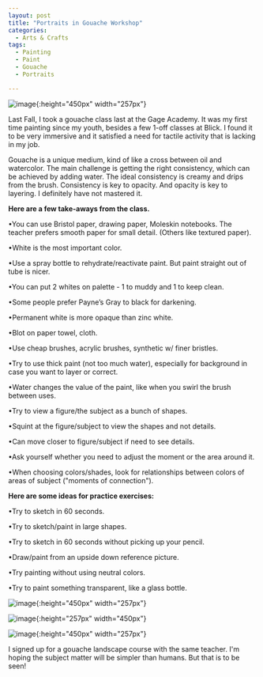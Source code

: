 ```yaml
---
layout: post
title: "Portraits in Gouache Workshop"
categories:
  - Arts & Crafts
tags:
  - Painting
  - Paint
  - Gouache
  - Portraits

---
```



![image](/assets/images/Painting1.jpeg){:height="450px" width="257px"}

Last Fall, I took a gouache class last at the Gage Academy.  It was my first time painting since my youth, besides a few 1-off classes at Blick.  I found it to be very immersive and it satisfied a need for tactile activity that is lacking in my job.  

Gouache is a unique medium, kind of like a cross between oil and watercolor.  The main challenge is getting the right consistency, which can be achieved by adding water. The ideal consistency is creamy and drips from the brush.  Consistency is key to opacity.  And opacity is key to layering.  I definitely have not mastered it.

**Here are a few take-aways from the class.**

•You can use Bristol paper, drawing paper, Moleskin notebooks.  The teacher prefers smooth paper for small detail. (Others like textured paper).

•White is the most important color.

•Use a spray bottle to rehydrate/reactivate paint.  But paint straight out of tube is nicer.

•You can put 2 whites on palette - 1 to muddy and 1 to keep clean.

•Some people prefer Payne’s Gray to black for darkening.

•Permanent white is more opaque than zinc white.

•Blot on paper towel, cloth.

•Use cheap brushes, acrylic brushes, synthetic w/ finer bristles.

•Try to use thick paint (not too much water), especially for background in case you want to layer or correct.

•Water changes the value of the paint, like when you swirl the brush between uses.

•Try to view a figure/the subject as a bunch of shapes.

•Squint at the figure/subject to view the shapes and not details.

•Can move closer to figure/subject if need to see details.

•Ask yourself whether you need to adjust the moment or the area around it.

•When choosing colors/shades, look for relationships between colors of areas of subject ("moments of connection").



**Here are some ideas for practice exercises:**

•Try to sketch in 60 seconds.

•Try to sketch/paint in large shapes.

•Try to sketch in 60 seconds without picking up your pencil.

•Draw/paint from an upside down reference picture.

•Try painting without using neutral colors.

•Try to paint something transparent, like a glass bottle.

![image](/assets/images/Painting2.jpeg){:height="450px" width="257px"}


![image](/assets/images/Painting3.jpeg){:height="257px" width="450px"}


![image](/assets/images/Painting4.jpeg){:height="450px" width="257px"}

I signed up for a gouache landscape course with the same teacher.  I'm hoping the subject matter will be simpler than humans.  But that is to be seen!


